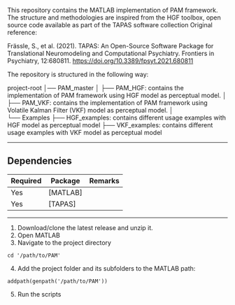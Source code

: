 This repository contains the MATLAB implementation of PAM framework. The structure and methodologies are inspired from the HGF toolbox, open source code available as part of the TAPAS software collection
Original reference:

Frässle, S., et al. (2021). TAPAS: An Open-Source Software Package for
Translational Neuromodeling and Computational Psychiatry. Frontiers in
Psychiatry, 12:680811. https://doi.org/10.3389/fpsyt.2021.680811

The repository is structured in the following way:

project-root
│── PAM_master
│   ├── PAM_HGF: contains the implementation of PAM framework using HGF model as perceptual model.
│   ├── PAM_VKF: contains the implementation of PAM framework using Volatile Kalman Filter (VKF) model as perceptual model.
│   
└── Examples
    ├── HGF_examples: contains different usage examples with HGF model as perceptual model
    ├── VKF_examples: contains different usage examples with VKF model as perceptual model

---- 

## Dependencies 

| Required | Package           | Remarks         |
| ---------|-------------------|-----------------|
| Yes      | [MATLAB]          |                 |
| Yes      | [TAPAS]           |                 |

----

1. Download/clone the latest release and unzip it.
2. Open MATLAB
3. Navigate to the project directory
```
cd '/path/to/PAM'
```
4. Add the project folder and its subfolders to the MATLAB path:
```
addpath(genpath('/path/to/PAM'))
```
5. Run the scripts 
